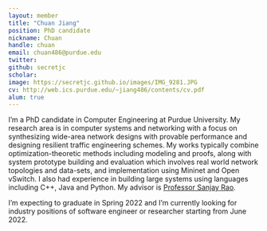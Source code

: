 ```yaml
---
layout: member
title: "Chuan Jiang"
position: PhD candidate
nickname: Chuan
handle: chuan
email: chuan486@purdue.edu
twitter: 
github: secretjc
scholar: 
image: https://secretjc.github.io/images/IMG_9281.JPG
cv: http://web.ics.purdue.edu/~jiang486/contents/cv.pdf
alum: true
---
```

I’m a PhD candidate in Computer Engineering at Purdue University. My research area is in computer systems and networking with a focus on synthesizing wide-area network designs with provable performance and designing resilient traffic engineering schemes. My works typically combine optimization-theoretic methods including modeling and proofs, along with system prototype building and evaluation which involves real world network topologies and data-sets, and implementation using Mininet and Open vSwitch. I also had experience in building large systems using languages including C++, Java and Python.  My advisor is [Professor Sanjay Rao].

I’m expecting to graduate in Spring 2022 and I’m currently looking for industry positions of software engineer or researcher starting from June 2022.

[1]: https://www.mcb.harvard.edu/mcb/news/news-detail/3806/eleven-undergraduates-receive-thirteen-prizes/
[Professor Sanjay Rao]: https://engineering.purdue.edu/~sanjay/